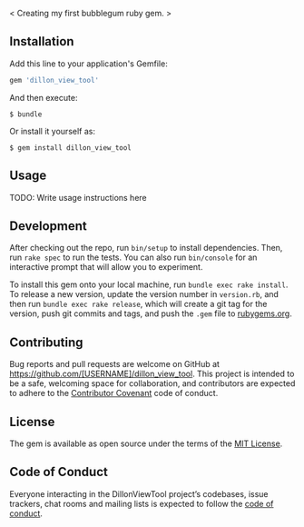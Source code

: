 < Creating my first bubblegum ruby gem. >

## Installation

Add this line to your application's Gemfile:

```ruby
gem 'dillon_view_tool'
```

And then execute:

    $ bundle

Or install it yourself as:

    $ gem install dillon_view_tool

## Usage

TODO: Write usage instructions here

## Development

After checking out the repo, run `bin/setup` to install dependencies. Then, run `rake spec` to run the tests. You can also run `bin/console` for an interactive prompt that will allow you to experiment.

To install this gem onto your local machine, run `bundle exec rake install`. To release a new version, update the version number in `version.rb`, and then run `bundle exec rake release`, which will create a git tag for the version, push git commits and tags, and push the `.gem` file to [rubygems.org](https://rubygems.org).

## Contributing

Bug reports and pull requests are welcome on GitHub at https://github.com/[USERNAME]/dillon_view_tool. This project is intended to be a safe, welcoming space for collaboration, and contributors are expected to adhere to the [Contributor Covenant](http://contributor-covenant.org) code of conduct.

## License

The gem is available as open source under the terms of the [MIT License](https://opensource.org/licenses/MIT).

## Code of Conduct

Everyone interacting in the DillonViewTool project’s codebases, issue trackers, chat rooms and mailing lists is expected to follow the [code of conduct](https://github.com/[USERNAME]/dillon_view_tool/blob/master/CODE_OF_CONDUCT.md).
